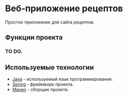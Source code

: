 # Веб-приложение рецептов
Простое приложение для сайта рецептов.
## Функции проекта
### TO DO.
## Используемые технологии
* [Java](https://www.java.com/) - используемый язык программирования.
* [Spring](https://spring.io/) - фреймворк проекта.
* [Maven](https://maven.apache.org/) - сборщик проекта.
